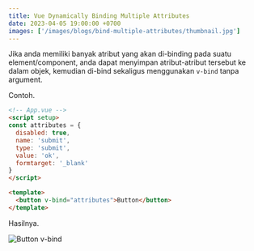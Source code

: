 ```yaml
---
title: Vue Dynamically Binding Multiple Attributes
date: 2023-04-05 19:00:00 +0700
images: ['/images/blogs/bind-multiple-attributes/thumbnail.jpg']
---
```


Jika anda memiliki banyak atribut yang akan di-binding pada suatu element/component, anda dapat menyimpan atribut-atribut tersebut ke dalam objek, kemudian di-bind sekaligus menggunakan `v-bind` tanpa argument.

Contoh.

```html
<!-- App.vue -->
<script setup>
const attributes = {
  disabled: true,
  name: 'submit',
  type: 'submit',
  value: 'ok',
  formtarget: '_blank'
}
</script>

<template>
  <button v-bind="attributes">Button</button>
</template>
```

Hasilnya.

![Button v-bind](/images/blogs/bind-multiple-attributes/button-v-bind.png)